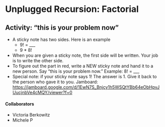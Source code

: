 # Unplugged Recursion: Factorial

## Activity: “this is your problem now”
* A sticky note has two sides. Here is an example
  * 9! = ___
  * 9 * 8!
* When you are given a sticky note, the first side will be written. Your job is to write the other side.
* To figure out the part in red, write a NEW sticky note and hand it to a new person. Say “this is your problem now.” Example: 8! = ___
* Special note: if your sticky note says 1! The answer is 1. Give it back to the person who gave it to you.
Jamboard: https://jamboard.google.com/d/1EwN7S_Bnjcy1h5WSQtYBb64eObHpvJUucjnbVe4cMQY/viewer?f=0

#### Collaborators
* Victoria Berkowitz
* Michele P
